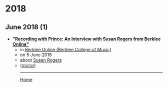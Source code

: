 # 2018

## June 2018 (1)

 - [**"Recording with Prince: An Interview with Susan Rogers from Berklee Online"**](https://online.berklee.edu/takenote/recording-with-prince-an-interview-with-susan-rogers-from-berklee-online/)<ul><li>in [Berklee Online (Berklee College of Music)](https://online.berklee.edu/)</li><li>on 5 June 2018</li><li>about [Susan Rogers](../../topics/susan-rogers/index.md)</li><li>([mirror](https://web.archive.org/web/*/https://online.berklee.edu/takenote/recording-with-prince-an-interview-with-susan-rogers-from-berklee-online/))</li><ul>

----

[Home](../index.md)

